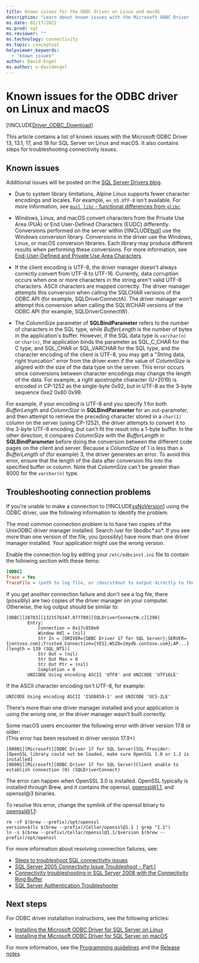 ```yaml
---
title: Known issues for the ODBC driver on Linux and macOS
description: "Learn about known issues with the Microsoft ODBC Driver for SQL Server on Linux and macOS and steps for troubleshooting connectivity issues."
ms.date: 02/17/2022
ms.prod: sql
ms.reviewer: ""
ms.technology: connectivity
ms.topic: conceptual
helpviewer_keywords:
  - "known issues"
author: David-Engel
ms.author: v-davidengel
---
```


# Known issues for the ODBC driver on Linux and macOS

[!INCLUDE[Driver_ODBC_Download](../../../includes/driver_odbc_download.md)]

This article contains a list of known issues with the Microsoft ODBC Driver 13, 13.1, 17, and 18 for SQL Server on Linux and macOS. It also contains steps for troubleshooting connectivity issues.

## Known issues

Additional issues will be posted on the [SQL Server Drivers blog](https://techcommunity.microsoft.com/t5/sql-server-blog/bg-p/SQLServer/label-name/SQLServerDrivers).  

- Due to system library limitations, Alpine Linux supports fewer character encodings and locales. For example, `en_US.UTF-8` isn't available. For more information, see [`musl libc` - functional differences from `glibc`](https://wiki.musl-libc.org/functional-differences-from-glibc.html).

- Windows, Linux, and macOS convert characters from the Private Use Area (PUA) or End User-Defined Characters (EUDC) differently. Conversions performed on the server within [!INCLUDE[tsql](../../../includes/tsql-md.md)] use the Windows conversion library. Conversions in the driver use the Windows, Linux, or macOS conversion libraries. Each library may produce different results when performing these conversions. For more information, see [End-User-Defined and Private Use Area Characters](/windows/desktop/Intl/end-user-defined-characters).

- If the client encoding is UTF-8, the driver manager doesn't always correctly convert from UTF-8 to UTF-16. Currently, data corruption occurs when one or more characters in the string aren't valid UTF-8 characters. ASCII characters are mapped correctly. The driver manager attempts this conversion when calling the SQLCHAR versions of the ODBC API (for example, SQLDriverConnectA). The driver manager won't attempt this conversion when calling the SQLWCHAR versions of the ODBC API (for example, SQLDriverConnectW).

- The *ColumnSize* parameter of **SQLBindParameter** refers to the number of characters in the SQL type, while *BufferLength* is the number of bytes in the application's buffer. However, if the SQL data type is `varchar(n)` or `char(n)`, the application binds the parameter as SQL_C_CHAR for the C type, and SQL_CHAR or SQL_VARCHAR for the SQL type, and the character encoding of the client is UTF-8, you may get a "String data, right truncation" error from the driver even if the value of *ColumnSize* is aligned with the size of the data type on the server. This error occurs since conversions between character encodings may change the length of the data. For example, a right apostrophe character (U+2019) is encoded in CP-1252 as the single-byte 0x92, but in UTF-8 as the 3-byte sequence 0xe2 0x80 0x99.

For example, if your encoding is UTF-8 and you specify 1 for both *BufferLength* and *ColumnSize* in **SQLBindParameter** for an out-parameter, and then attempt to retrieve the preceding character stored in a `char(1)` column on the server (using CP-1252), the driver attempts to convert it to the 3-byte UTF-8 encoding, but can't fit the result into a 1-byte buffer. In the other direction, it compares *ColumnSize* with the *BufferLength* in **SQLBindParameter** before doing the conversion between the different code pages on the client and server. Because a *ColumnSize* of 1 is less than a *BufferLength* of (for example) 3, the driver generates an error. To avoid this error, ensure that the length of the data after conversion fits into the specified buffer or column. Note that *ColumnSize* can't be greater than 8000 for the `varchar(n)` type.

## <a id="connectivity"></a> Troubleshooting connection problems

If you're unable to make a connection to [!INCLUDE[ssNoVersion](../../../includes/ssnoversion-md.md)] using the ODBC driver, use the following information to identify the problem.

The most common connection problem is to have two copies of the UnixODBC driver manager installed. Search /usr for libodbc\*.so\*. If you see more than one version of the file, you (possibly) have more than one driver manager installed. Your application might use the wrong version.

Enable the connection log by editing your `/etc/odbcinst.ini` file to contain the following section with these items:

```ini
[ODBC]
Trace = Yes
TraceFile = (path to log file, or /dev/stdout to output directly to the terminal)
```

If you get another connection failure and don't see a log file, there (possibly) are two copies of the driver manager on your computer. Otherwise, the log output should be similar to:

```log
[ODBC][28783][1321576347.077780][SQLDriverConnectW.c][290]
        Entry:
            Connection = 0x17c858e0
            Window Hdl = (nil)
            Str In = [DRIVER={ODBC Driver 17 for SQL Server};SERVER={contoso.com};Trusted_Connection={YES};WSID={mydb.contoso.com};AP...][length = 139 (SQL_NTS)]
            Str Out = (nil)
            Str Out Max = 0
            Str Out Ptr = (nil)
            Completion = 0
        UNICODE Using encoding ASCII 'UTF8' and UNICODE 'UTF16LE'
```

If the ASCII character encoding isn't UTF-8, for example:

```log
UNICODE Using encoding ASCII 'ISO8859-1' and UNICODE 'UCS-2LE'
```

There's more than one driver manager installed and your application is using the wrong one, or the driver manager wasn't built correctly.

Some macOS users encounter the following error with driver version 17.8 or older:\
(This error has been resolved in driver version 17.9+)

```text
[08001][Microsoft][ODBC Driver 17 for SQL Server]SSL Provider: [OpenSSL library could not be loaded, make sure OpenSSL 1.0 or 1.1 is installed]
[08001][Microsoft][ODBC Driver 17 for SQL Server]Client unable to establish connection (0) (SQLDriverConnect)
```

The error can happen when OpenSSL 3.0 is installed. OpenSSL typically is installed through Brew, and it contains the openssl, openssl@1.1, and openssl@3 binaries.

To resolve this error, change the symlink of the openssl binary to openssl@1.1:

```shell
rm -rf $(brew --prefix)/opt/openssl
version=$(ls $(brew --prefix)/Cellar/openssl@1.1 | grep "1.1")
ln -s $(brew --prefix)/Cellar/openssl@1.1/$version $(brew --prefix)/opt/openssl
```

For more information about resolving connection failures, see:

- [Steps to troubleshoot SQL connectivity issues](/archive/blogs/sql_protocols/steps-to-troubleshoot-sql-connectivity-issues)
- [SQL Server 2005 Connectivity Issue Troubleshoot - Part I](https://techcommunity.microsoft.com/t5/sql-server/sql-server-2005-connectivity-issue-troubleshoot-part-i/ba-p/383034)
- [Connectivity troubleshooting in SQL Server 2008 with the Connectivity Ring Buffer](https://techcommunity.microsoft.com/t5/sql-server/connectivity-troubleshooting-in-sql-server-2008-with-the/ba-p/383393)
- [SQL Server Authentication Troubleshooter](/archive/blogs/sqlsecurity/sql-server-authentication-troubleshooter)

## Next steps

For ODBC driver installation instructions, see the following articles:

- [Installing the Microsoft ODBC Driver for SQL Server on Linux](installing-the-microsoft-odbc-driver-for-sql-server.md)
- [Installing the Microsoft ODBC Driver for SQL Server on macOS](install-microsoft-odbc-driver-sql-server-macos.md)

For more information, see the [Programming guidelines](programming-guidelines.md) and the [Release notes](release-notes-odbc-sql-server-linux-mac.md).

